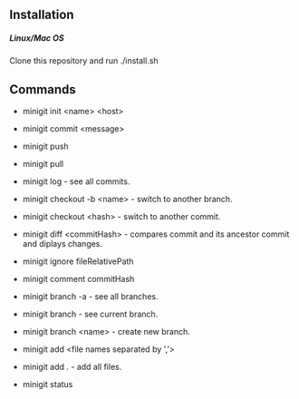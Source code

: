 ## Installation

##### Linux/Mac OS
Clone this repository and run ./install.sh

## Commands
 
* minigit init \<name> \<host>

* minigit commit \<message>

* minigit push

* minigit pull

* minigit log - see all commits.

* minigit checkout -b \<name> - switch to another branch.

* minigit checkout \<hash> - switch to another commit.

* minigit diff \<commitHash> - compares commit and its ancestor commit and diplays changes.

* minigit ignore fileRelativePath

* minigit comment commitHash

* minigit branch -a - see all branches.

* minigit branch - see current branch.

* minigit branch \<name> - create new branch.

* minigit add <file names separated by ','>

* minigit add . - add all files.

* minigit status

